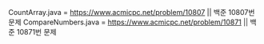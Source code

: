 CountArray.java = https://www.acmicpc.net/problem/10807 || 백준 10807번 문제
CompareNumbers.java = https://www.acmicpc.net/problem/10871 || 백준 10871번 문제